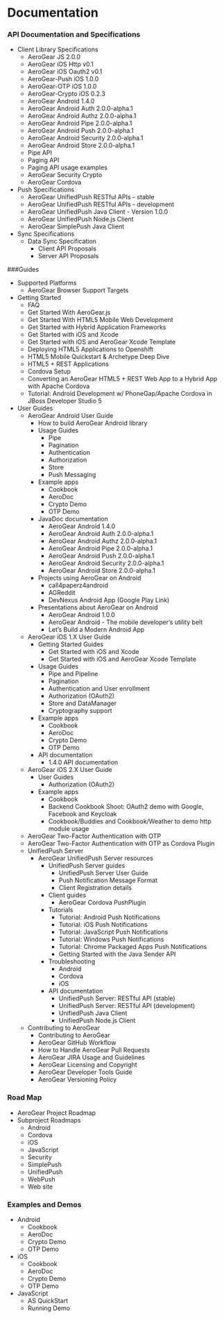 # Documentation
### API Documentation and Specifications
* Client Library Specifications
  * AeroGear JS 2.0.0
  * AeroGear iOS Http v0.1
  * AeroGear iOS Oauth2 v0.1
  * AeroGear-Push iOS 1.0.0
  * AeroGear-OTP iOS 1.0.0
  * AeroGear-Crypto iOS 0.2.3
  * AeroGear Android 1.4.0
  * AeroGear Android Auth 2.0.0-alpha.1
  * AeroGear Android Authz 2.0.0-alpha.1
  * AeroGear Android Pipe 2.0.0-alpha.1
  * AeroGear Android Push 2.0.0-alpha.1
  * AeroGear Android Security 2.0.0-alpha.1
  * AeroGear Android Store 2.0.0-alpha.1
  * Pipe API
  * Paging API
  * Paging API usage examples
  * AeroGear Security Crypto
  * AeroGear Cordova
* Push Specifications
  * AeroGear UnifiedPush RESTful APIs - stable
  * AeroGear UnifiedPush RESTful APIs - development
  * AeroGear UnifiedPush Java Client - Version 1.0.0
  * AeroGear UnifiedPush Node.js Client
  * AeroGear SimplePush Java Client
* Sync Specifications
  * Data Sync Specification
    * Client API Proposals
    * Server API Proposals
       
###Guides
* Supported Platforms
  * AeroGear Browser Support Targets
* Getting Started
  * FAQ
  * Get Started With AeroGear.js
  * Get Started With HTML5 Mobile Web Development
  * Get Started with Hybrid Application Frameworks
  * Get Started with iOS and Xcode
  * Get Started with iOS and AeroGear Xcode Template
  * Deploying HTML5 Applications to Openshift
  * HTML5 Mobile Quickstart & Archetype Deep Dive
  * HTML5 + REST Applications
  * Cordova Setup
  * Converting an AeroGear HTML5 + REST Web App to a Hybrid App with Apache Cordova
  * Tutorial: Android Development w/ PhoneGap/Apache Cordova in JBoss Developer Studio 5
* User Guides
  * AeroGear Android User Guide
    * How to build AeroGear Android library
    * Usage Guides
      * Pipe
      * Pagination
      * Authentication
      * Authorization
      * Store
      * Push Messaging
    * Example apps
      * Cookbook
      * AeroDoc
      * Crypto Demo
      * OTP Demo
    * JavaDoc documentation
      * AeroGear Android 1.4.0
      * AeroGear Android Auth 2.0.0-alpha.1
      * AeroGear Android Authz 2.0.0-alpha.1
      * AeroGear Android Pipe 2.0.0-alpha.1
      * AeroGear Android Push 2.0.0-alpha.1
      * AeroGear Android Security 2.0.0-alpha.1
      * AeroGear Android Store 2.0.0-alpha.1
    * Projects using AeroGear on Android
      * call4paperz4android
      * AGReddit
      * DevNexus Android App (Google Play Link)
    * Presentations about AeroGear on Android
      * AeroGear Android 1.0.0
      * AeroGear Android - The mobile developer’s utility belt
      * Let’s Build a Modern Android App
  * AeroGear iOS 1.X User Guide
    * Getting Started Guides
      * Get Started with iOS and Xcode
      * Get Started with iOS and AeroGear Xcode Template
    * Usage Guides
      * Pipe and Pipeline
      * Pagination
      * Authentication and User enrollment
      * Authorization (OAuth2)
      * Store and DataManager
      * Cryptography support
    * Example apps
      * Cookbook
      * AeroDoc
      * Crypto Demo
      * OTP Demo
    * API documentation
      * 1.4.0 API documentation
  * AeroGear iOS 2.X User Guide
    * User Guides
      * Authorization (OAuth2)
    * Example apps
      * Cookbook
      * Backend Cookbook Shoot: OAuth2 demo with Google, Facebook and Keycloak
      * Cookbook/Buddies and Cookbook/Weather to demo http module usage  
  * AeroGear Two-Factor Authentication with OTP
  * AeroGear Two-Factor Authentication with OTP as Cordova Plugin
  * UnifiedPush Server
    * AeroGear UnifiedPush Server resources
      * UnifiedPush Server guides
        * UnifiedPush Server User Guide
        * Push Notification Message Format
        * Client Registration details
      * Client guides
        * AeroGear Cordova PushPlugin
      * Tutorials
        * Tutorial: Android Push Notifications
        * Tutorial: iOS Push Notifications
        * Tutorial: JavaScript Push Notifications
        * Tutorial: Windows Push Notifications
        * Tutorial: Chrome Packaged Apps Push Notifications
        * Getting Started with the Java Sender API
      * Troubleshooting
        * Android
        * Cordova
        * iOS
      * API documentation
        * UnifiedPush Server: RESTful API (stable)
        * UnifiedPush Server: RESTful API (development)
        * UnifiedPush Java Client
        * UnifiedPush Node.js Client    
  * Contributing to AeroGear
    * Contributing to AeroGear
    * AeroGear GitHub Workflow
    * How to Handle AeroGear Pull Requests
    * AeroGear JIRA Usage and Guidelines
    * AeroGear Licensing and Copyright
    * AeroGear Developer Tools Guide
    * AeroGear Versioning Policy

### Road Map
* AeroGear Project Roadmap
* Subproject Roadmaps
  * Android
  * Cordova
  * iOS
  * JavaScript
  * Security
  * SimplePush
  * UnifiedPush
  * WebPush
  * Web site
    
### Examples and Demos
* Android
  * Cookbook
  * AeroDoc
  * Crypto Demo
  * OTP Demo
* iOS
  * Cookbook
  * AeroDoc
  * Crypto Demo
  * OTP Demo
* JavaScript 
  * AS QuickStart
  * Running Demo